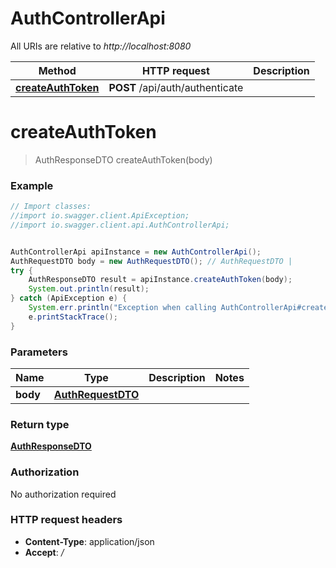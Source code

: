 # AuthControllerApi

All URIs are relative to *http://localhost:8080*

Method | HTTP request | Description
------------- | ------------- | -------------
[**createAuthToken**](AuthControllerApi.md#createAuthToken) | **POST** /api/auth/authenticate | 

<a name="createAuthToken"></a>
# **createAuthToken**
> AuthResponseDTO createAuthToken(body)



### Example
```java
// Import classes:
//import io.swagger.client.ApiException;
//import io.swagger.client.api.AuthControllerApi;


AuthControllerApi apiInstance = new AuthControllerApi();
AuthRequestDTO body = new AuthRequestDTO(); // AuthRequestDTO | 
try {
    AuthResponseDTO result = apiInstance.createAuthToken(body);
    System.out.println(result);
} catch (ApiException e) {
    System.err.println("Exception when calling AuthControllerApi#createAuthToken");
    e.printStackTrace();
}
```

### Parameters

Name | Type | Description  | Notes
------------- | ------------- | ------------- | -------------
 **body** | [**AuthRequestDTO**](AuthRequestDTO.md)|  |

### Return type

[**AuthResponseDTO**](AuthResponseDTO.md)

### Authorization

No authorization required

### HTTP request headers

 - **Content-Type**: application/json
 - **Accept**: */*

